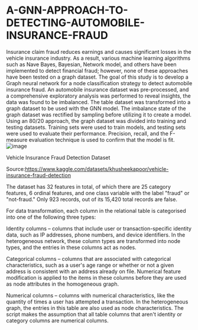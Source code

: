 # A-GNN-APPROACH-TO-DETECTING-AUTOMOBILE-INSURANCE-FRAUD

Insurance claim fraud reduces earnings and causes significant losses in the vehicle insurance industry. As a result, various machine learning algorithms such as Nave Bayes, Bayesian, Network model, and others have been implemented to detect financial fraud; however, none of these approaches have been tested on a graph dataset. The goal of this study is to develop a Graph neural network for a node classification strategy to detect automobile insurance fraud. An automobile insurance dataset was pre-processed, and a comprehensive exploratory analysis was performed to reveal insights, the data was found to be imbalanced. The table dataset was transformed into a graph dataset to be used with the GNN model. The imbalance state of the graph dataset was rectified by sampling before utilizing it to create a model. Using an 80/20 approach, the graph dataset was divided into training and testing datasets. Training sets were used to train models, and testing sets were used to evaluate their performance. Precision, recall, and the F-measure evaluation technique is used to confirm that the model is fit.![image](https://user-images.githubusercontent.com/105867464/212572654-0b2d5f44-3b81-4835-a6b3-a61e5acd7f33.png)

Vehicle Insurance Fraud Detection Dataset

Source:https://www.kaggle.com/datasets/khusheekapoor/vehicle-insurance-fraud-detection

The dataset has 32 features in total, of which there are 25 category features, 6 ordinal features, and one class variable with the label "fraud" or "not-fraud." Only 923 records, out of its 15,420 total records are false.

For data transformation, each column in the relational table is categorised into one of the following three types:

Identity columns – columns that include user or transaction-specific identity data, such as IP addresses, phone numbers, and device identifiers. In the heterogeneous network, these column types are transformed into node types, and the entries in these columns act as nodes.

Categorical columns – columns that are associated with categorical characteristics, such as a user's age range or whether or not a given address is consistent with an address already on file. Numerical feature modification is applied to the items in these columns before they are used as node attributes in the homogeneous graph.

Numerical columns – columns with numerical characteristics, like the quantity of times a user has attempted a transaction. In the heterogeneous graph, the entries in this table are also used as node characteristics. The script makes the assumption that all table columns that aren't identity or category columns are numerical columns.

